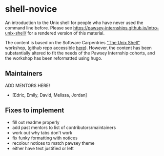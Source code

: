 shell-novice
============

An introduction to the Unix shell for people who have never used the command line before.
Please see <https://pawsey-internships.github.io/intro-unix-shell/> for a rendered version of this material. 

The content is based on the Software Carpentries ["The Unix Shell"](https://swcarpentry.github.io/shell-novice/) workshop,
(github repo accessible [here](https://github.com/swcarpentry/shell-novice)). However, the content has 
been substantially altered to fit the needs of the Pawsey Internship cohorts, and the workshop has 
been reformatted using hugo.


## Maintainers

ADD MENTORS HERE!

* [Edric, Emily, David, Melissa, Jordan]

## Fixes to implement

- fill out readme properly
- add past mentors to list of contributors/maintainers
- work out why tabs don't work
- fix funky formatting with notices
- recolour notices to match pawsey theme
- either have text justified or left
